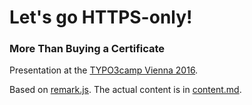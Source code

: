 # Let's go HTTPS-only!

### More Than Buying a Certificate

Presentation at the [TYPO3camp Vienna 2016](http://t3cvienna.camp).

Based on [remark.js](http://remarkjs.com). The actual content is in [content.md](https://github.com/StephenKing/t3cvie16-https/blob/master/content.md).
